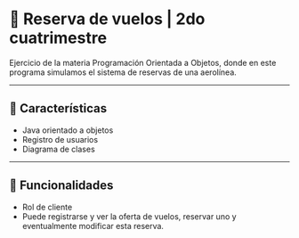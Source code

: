 # 📝 Reserva de vuelos | 2do cuatrimestre

Ejercicio de la materia Programación Orientada a Objetos, donde en este programa simulamos el sistema de reservas de una aerolínea. 

---

## 🫧 Características
- Java orientado a objetos
- Registro de usuarios
- Diagrama de clases

---

## 🔮 Funcionalidades
- Rol de cliente
- Puede registrarse y ver la oferta de vuelos, reservar uno y eventualmente modificar esta reserva.

